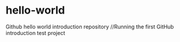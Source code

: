 # hello-world
Github hello world introduction repository
//Running the first GitHub introduction test project
